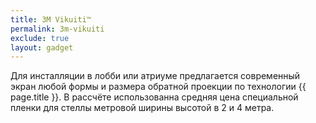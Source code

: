```yaml
---
title: 3M Vikuiti™
permalink: 3m-vikuiti
exclude: true
layout: gadget
---
```


Для инсталляции в лобби или атриуме предлагается современный экран любой формы и размера обратной проекции по технологии  {{ page.title }}. В рассчёте использованна средняя цена специальной пленки для стеллы метровой ширины высотой в 2 и 4 метра.

